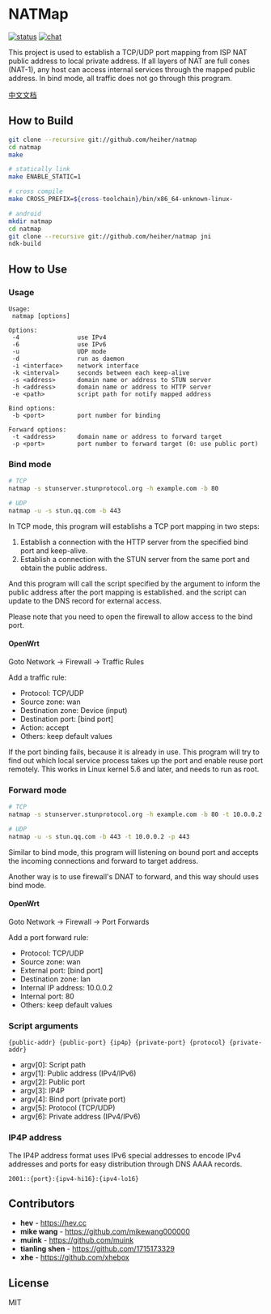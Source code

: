 # NATMap

[![status](https://gitlab.com/hev/natmap/badges/master/pipeline.svg)](https://gitlab.com/hev/natmap/commits/master)
[![chat](https://github.com/heiher/natmap/raw/master/.github/badges/telegram.svg)](https://t.me/hellonatter)

This project is used to establish a TCP/UDP port mapping from ISP NAT public
address to local private address. If all layers of NAT are full cones (NAT-1),
any host can access internal services through the mapped public address. In bind
mode, all traffic does not go through this program.

[中文文档](https://github.com/heiher/natmap/wiki)

## How to Build

```bash
git clone --recursive git://github.com/heiher/natmap
cd natmap
make

# statically link
make ENABLE_STATIC=1

# cross compile
make CROSS_PREFIX=${cross-toolchain}/bin/x86_64-unknown-linux-

# android
mkdir natmap
cd natmap
git clone --recursive git://github.com/heiher/natmap jni
ndk-build
```

## How to Use

### Usage

```
Usage:
 natmap [options]

Options:
 -4                use IPv4
 -6                use IPv6
 -u                UDP mode
 -d                run as daemon
 -i <interface>    network interface
 -k <interval>     seconds between each keep-alive
 -s <address>      domain name or address to STUN server
 -h <address>      domain name or address to HTTP server
 -e <path>         script path for notify mapped address

Bind options:
 -b <port>         port number for binding

Forward options:
 -t <address>      domain name or address to forward target
 -p <port>         port number to forward target (0: use public port)
```

### Bind mode

```bash
# TCP
natmap -s stunserver.stunprotocol.org -h example.com -b 80

# UDP
natmap -u -s stun.qq.com -b 443
```

In TCP mode, this program will establishs a TCP port mapping in two steps:

1. Establish a connection with the HTTP server from the specified bind port and
keep-alive.
2. Establish a connection with the STUN server from the same port and obtain the
public address.

And this program will call the script specified by the argument to inform the
public address after the port mapping is established. and the script can update
to the DNS record for external access.

Please note that you need to open the firewall to allow access to the bind port.

#### OpenWrt

Goto Network -> Firewall -> Traffic Rules

Add a traffic rule:

* Protocol: TCP/UDP
* Source zone: wan
* Destination zone: Device (input)
* Destination port: [bind port]
* Action: accept
* Others: keep default values

If the port binding fails, because it is already in use. This program will try
to find out which local service process takes up the port and enable reuse port
remotely. This works in Linux kernel 5.6 and later, and needs to run as root.

### Forward mode

```bash
# TCP
natmap -s stunserver.stunprotocol.org -h example.com -b 80 -t 10.0.0.2 -p 80

# UDP
natmap -u -s stun.qq.com -b 443 -t 10.0.0.2 -p 443
```

Similar to bind mode, this program will listening on bound port and accepts the
incoming connections and forward to target address.

Another way is to use firewall's DNAT to forward, and this way should uses bind
mode.

#### OpenWrt

Goto Network -> Firewall -> Port Forwards

Add a port forward rule:

* Protocol: TCP/UDP
* Source zone: wan
* External port: [bind port]
* Destination zone: lan
* Internal IP address: 10.0.0.2
* Internal port: 80
* Others: keep default values

### Script arguments

```
{public-addr} {public-port} {ip4p} {private-port} {protocol} {private-addr}
```

* argv[0]: Script path
* argv[1]: Public address (IPv4/IPv6)
* argv[2]: Public port
* argv[3]: IP4P
* argv[4]: Bind port (private port)
* argv[5]: Protocol (TCP/UDP)
* argv[6]: Private address (IPv4/IPv6)

### IP4P address

The IP4P address format uses IPv6 special addresses to encode IPv4 addresses and
ports for easy distribution through DNS AAAA records.

```
2001::{port}:{ipv4-hi16}:{ipv4-lo16}
```

## Contributors
* **hev** - https://hev.cc
* **mike wang** - https://github.com/mikewang000000
* **muink** - https://github.com/muink
* **tianling shen** - https://github.com/1715173329
* **xhe** - https://github.com/xhebox

## License
MIT
